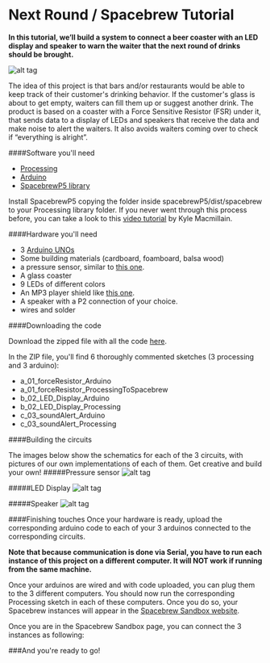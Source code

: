 Next Round / Spacebrew Tutorial
=====================

**In this tutorial, we’ll build a system to connect a beer coaster with an LED display and speaker to warn the waiter that the next round of drinks should be brought.**

![alt tag](https://raw.github.com/bschorr/nextRound/screenshots/screenshots/mainImage.jpg)

The idea of this project is that bars and/or restaurants would be able to keep track of their customer's drinking behavior. If the customer's glass is about to get empty, waiters can fill them up or suggest another drink. The product is based on a coaster with a Force Sensitive Resistor (FSR) under it, that sends data to a display of LEDs and speakers that receive the data and make noise to alert the waiters. It also avoids waiters coming over to check if “everything is alright”.

####Software you'll need

- [Processing](http://www.processing.org)
- [Arduino](http://www.arduino.cc)
- [SpacebrewP5 library](https://github.com/Spacebrew/spacebrewP5)

Install SpacebrewP5 copying the folder inside spacebrewP5/dist/spacebrew to your Processing library folder. If you never went through this process before, you can take a look to this [video tutorial](http://www.youtube.com/watch?v=SRRQoQ2I3A8) by Kyle Macmillain.


####Hardware you'll need
- 3 [Arduino UNOs](https://www.sparkfun.com/products/11021)
- Some building materials (cardboard, foamboard, balsa wood)
- a pressure sensor, similar to [this one]( http://www.adafruit.com/products/1075).
- A glass coaster
- 9 LEDs of different colors
- An MP3 player shield like [this one](https://www.sparkfun.com/products/10628).
- A speaker with a P2 connection of your choice.
- wires and solder

####Downloading the code

Download the zipped file with all the code [here](https://github.com/bschorr/nextRound/archive/master.zip).

In the ZIP file, you'll find 6 thoroughly commented sketches (3 processing and 3 arduino):

- a_01_forceResistor_Arduino
- a_01_forceResistor_ProcessingToSpacebrew
- b_02_LED_Display_Arduino
- b_02_LED_Display_Processing
- c_03_soundAlert_Arduino
- c_03_soundAlert_Processing

####Building the circuits

The images below show the schematics for each of the 3 circuits, with pictures of our own implementations of each of them. Get creative and build your own!
#####Pressure sensor
![alt tag](https://raw.github.com/bschorr/nextRound/screenshots/screenshots/pressureSensor.png)

#####LED Display
![alt tag](https://raw.github.com/bschorr/nextRound/screenshots/screenshots/ledDisplay.png)

#####Speaker
![alt tag](https://raw.github.com/bschorr/nextRound/screenshots/screenshots/speaker.png)

####Finishing touches
Once your hardware is ready, upload the corresponding arduino code to each of your 3 arduinos connected to the corresponding circuits. 

**Note that because communication is done via Serial, you have to run each instance of this project on a different computer. It will NOT work if running from the same machine.**

Once your arduinos are wired and with code uploaded, you can plug them to the 3 different computers. You should now run the corresponding Processing sketch in each of these computers. Once you do so, your Spacebrew instances will appear in the [Spacebrew Sandbox website](http://spacebrew.github.io/spacebrew/admin/admin.html?server=sandbox.spacebrew.cc).

Once you are in the Spacebrew Sandbox page, you can connect the 3 instances as following:

###And you're ready to go!





